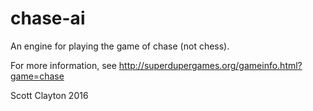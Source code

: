 # chase-ai
An engine for playing the game of chase (not chess).

For more information, see http://superdupergames.org/gameinfo.html?game=chase

Scott Clayton 2016